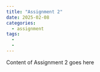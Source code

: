 ```yaml
---
title: "Assignment 2"
date: 2025-02-08
categories: 
  - assignment
tags:
  - 
  - 
---
```


Content of Assignment 2 goes here
